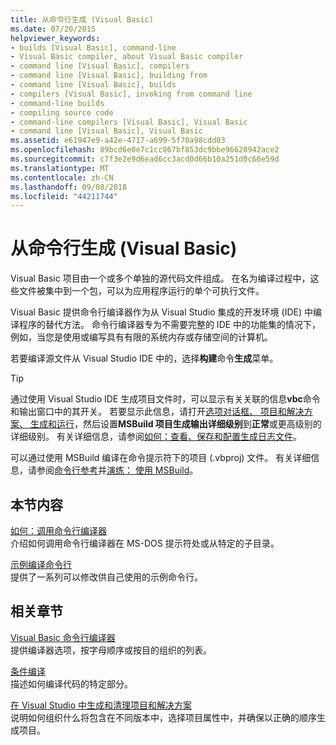 ```yaml
---
title: 从命令行生成 (Visual Basic)
ms.date: 07/20/2015
helpviewer_keywords:
- builds [Visual Basic], command-line
- Visual Basic compiler, about Visual Basic compiler
- command line [Visual Basic], compilers
- command line [Visual Basic], building from
- command line [Visual Basic], builds
- compilers [Visual Basic], invoking from command line
- command-line builds
- compiling source code
- command-line compilers [Visual Basic], Visual Basic
- command line [Visual Basic], Visual Basic
ms.assetid: e61947e9-a42e-4717-a699-5f70a98cdd03
ms.openlocfilehash: 89bcd6e0e7c1cc867bf853dc9bbe96628942ace2
ms.sourcegitcommit: c7f3e2e9d6ead6cc3acd0d66b10a251d0c66e59d
ms.translationtype: MT
ms.contentlocale: zh-CN
ms.lasthandoff: 09/08/2018
ms.locfileid: "44211744"
---
```

# <a name="building-from-the-command-line-visual-basic"></a>从命令行生成 (Visual Basic)
Visual Basic 项目由一个或多个单独的源代码文件组成。 在名为编译过程中，这些文件被集中到一个包，可以为应用程序运行的单个可执行文件。  
  
 Visual Basic 提供命令行编译器作为从 Visual Studio 集成的开发环境 (IDE) 中编译程序的替代方法。 命令行编译器专为不需要完整的 IDE 中的功能集的情况下，例如，当您是使用或编写具有有限的系统内存或存储空间的计算机。  
  
  若要编译源文件从 Visual Studio IDE 中的，选择**构建**命令**生成**菜单。  
  
> [!TIP]
>  通过使用 Visual Studio IDE 生成项目文件时，可以显示有关关联的信息**vbc**命令和输出窗口中的其开关。 若要显示此信息，请打开[选项对话框、 项目和解决方案、 生成和运行](/visualstudio/ide/reference/options-dialog-box-projects-and-solutions-build-and-run)，然后设置**MSBuild 项目生成输出详细级别**到**正常**或更高级别的详细级别。 有关详细信息，请参阅[如何：查看、保存和配置生成日志文件](https://msdn.microsoft.com/library/75d38b76-26d6-4f43-bbe7-cbacd7cc81e7)。  
  
 可以通过使用 MSBuild 编译在命令提示符下的项目 (.vbproj) 文件。 有关详细信息，请参阅[命令行参考](/visualstudio/msbuild/msbuild-command-line-reference)并[演练： 使用 MSBuild](/visualstudio/msbuild/walkthrough-using-msbuild)。  
  
## <a name="in-this-section"></a>本节内容  
 [如何：调用命令行编译器](../../../visual-basic/reference/command-line-compiler/how-to-invoke-the-command-line-compiler.md)  
 介绍如何调用命令行编译器在 MS-DOS 提示符处或从特定的子目录。  
  
 [示例编译命令行](../../../visual-basic/reference/command-line-compiler/sample-compilation-command-lines.md)  
 提供了一系列可以修改供自己使用的示例命令行。  
  
## <a name="related-sections"></a>相关章节  
 [Visual Basic 命令行编译器](../../../visual-basic/reference/command-line-compiler/index.md)  
 提供编译器选项，按字母顺序或按目的组织的列表。  
  
 [条件编译](../../../visual-basic/programming-guide/program-structure/conditional-compilation.md)  
 描述如何编译代码的特定部分。  
  
 [在 Visual Studio 中生成和清理项目和解决方案](/visualstudio/ide/building-and-cleaning-projects-and-solutions-in-visual-studio)  
 说明如何组织什么将包含在不同版本中，选择项目属性中，并确保以正确的顺序生成项目。

